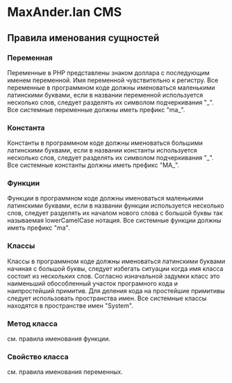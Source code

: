 # MaxAnder.lan CMS
## Правила именования сущностей

### Переменная
Переменные в PHP представлены знаком доллара с последующим именем переменной. Имя переменной чувствительно к регистру.
Все переменные в программном коде должны именоваться маленькими латинскими буквами, если в названии переменной используется несколько слов, следует разделять их символом подчеркивания "_".
Все системные переменные должны иметь префикс "ma\_".
### Константа
Константы в программном коде должны именоваться большими латинскими буквами, если в названии константы используется несколько слов, следует разделять их символом подчеркивания "_".
Все системные константы должны иметь префикс "MA\_".
### Функции
Функции в программном коде должны именоваться маленькими латинскими буквами, если в названии функции используется несколько слов, следует разделять их началом нового слова с большой буквы так называемая lowerCamelCase нотация.
Все системные функции должны иметь префикс "ma".
### Классы
Классы в программном коде должны именоваться латинскими буквами начиная с большой буквы, следует избегать ситуации когда имя класса состоит из нескольких слов. Согласно изначальной задумки класс это наименьший обособленный участок програмного кода и наипростейший примитив.
Для деления кода на простейшие примитивы следует использовать пространства имен.
Все системные классы находятся в пространстве имен "System".
### Метод класса
см. правила именования функции.
### Свойство класса
см. правила именования переменных.
